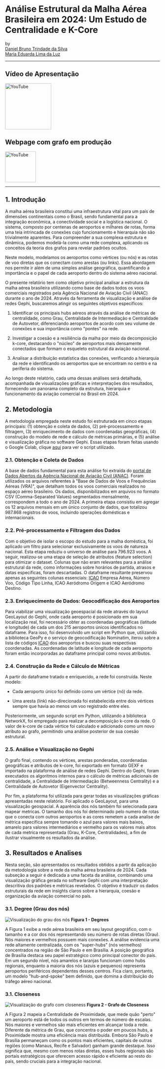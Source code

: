 # Análise Estrutural da Malha Aérea Brasileira em 2024: Um Estudo de Centralidade e K-Core



by <br/>
[Daniel Bruno Trindade da Silva](https://github.com/daniel-trindade) <br/>
[Maria Eduarda Lima da Luz](https://github.com/marialluz) <br/>

***

## Vídeo de Apresentação

<a href="https://youtu.be/Uy5C_G3lY-4" target="_blank">
  <img src="https://upload.wikimedia.org/wikipedia/commons/b/b8/YouTube_Logo_2017.svg" alt="YouTube" width="150"/>
</a>

## Webpage com grafo em produção
<a href="https://marialluz.github.io/netdeploy/network/" target="_blank">
  <img src="../tarefa_7/imgs/web-icon.png" alt="YouTube" width="100"/>
</a>

***

## 1. Introdução

A malha aérea brasileira constitui uma infraestrutura vital para um país de dimensões continentais como o Brasil, sendo fundamental para a integração econômica, a conectividade social e a logística nacional. O sistema, composto por centenas de aeroportos e milhares de rotas, forma uma teia intrincada de conexões cujo funcionamento e hierarquia não são trivialmente aparentes. Para compreender a sua complexa estrutura e dinâmica, podemos modelá-la como uma rede complexa, aplicando os conceitos da teoria dos grafos para revelar padrões ocultos.

Neste modelo, modelamos os aeroportos como vértices (ou nós) e as rotas de voo diretas que os conectam como arestas (ou links). Essa abordagem nos permite ir além de uma simples análise geográfica, quantificando a importância e o papel de cada aeroporto dentro do sistema aéreo nacional.

O presente relatório tem como objetivo principal analisar a estrutura da malha aérea brasileira utilizando como base de dados todos os voos comerciais registrados pela Agência Nacional de Aviação Civil (ANAC) durante o ano de 2024. Através da ferramenta de visualização e análise de redes Gephi, buscaremos atingir os seguintes objetivos específicos:

1. Identificar os principais hubs aéreos através da análise de métricas de centralidade, como Grau, Centralidade de Intermediação e Centralidade de Autovetor, diferenciando aeroportos de acordo com seu volume de conexões e sua importância como "pontes" na rede.

2. Investigar a coesão e a resiliência da malha por meio da decomposição k-core, destacando o "núcleo" de aeroportos mais densamente conectados que formam o esqueleto estrutural da aviação nacional.

3. Analisar a distribuição estatística das conexões, verificando a hierarquia da rede e identificando os aeroportos que se encontram no centro e na periferia do sistema.

Ao longo deste relatório, cada uma dessas análises será detalhada, acompanhada de visualizações gráficas e interpretações dos resultados, fornecendo um panorama completo da estrutura, hierarquia e funcionamento da aviação comercial no Brasil em 2024.

## 2. Metodologia

A metodologia empregada neste estudo foi estruturada em cinco etapas principais: (1) obtenção e coleta de dados, (2) pré-processamento e filtragem, (3) enriquecimento de dados com coordenadas geográficas, (4) construção do modelo de rede e cálculo de métricas primárias, e (5) análise e visualização gráfica no software Gephi. Essas etapas foram feitas usando o Google Colab, clique [aqui](./processamento_dos_dados.ipynb) para ver o script utilizado.

### 2.1. Obtenção e Coleta de Dados

A base de dados fundamental para esta análise foi extraída do [portal de Dados Abertos da Agência Nacional de Aviação Civil (ANAC)](https://sistemas.anac.gov.br/dadosabertos/Voos%20e%20opera%C3%A7%C3%B5es%20a%C3%A9reas/Voo%20Regular%20Ativo%20%28VRA%29/2024/). Foram utilizados os arquivos referentes à "Base de Dados de Voos e Frequências Aéreas (VRA)", que detalham todos os voos comerciais realizados no espaço aéreo brasileiro. Os dados, disponibilizados em arquivos no formato CSV (Comma-Separated Values) segmentados mensalmente, correspondem a todo o ano de 2024. A primeira etapa consistiu em agregar os 12 arquivos mensais em um único conjunto de dados, que totalizou 987.868 registros de voos, incluindo operações domésticas e internacionais.

### 2.2. Pré-processamento e Filtragem dos Dados

Com o objetivo de isolar o escopo do estudo para a malha doméstica, foi aplicado um filtro para selecionar exclusivamente os voos de natureza nacional. Esta etapa reduziu o universo de análise para 796.923 voos. A seguir, realizou-se uma etapa de seleção de atributos (feature selection) para otimizar o dataset. Colunas que não eram relevantes para a análise estrutural da rede, como informações sobre horários de partida, atrasos e datas específicas, foram descartadas. O dataframe resultante preservou apenas as seguintes colunas essenciais: [ICAO](https://pt.wikipedia.org/wiki/C%C3%B3digo_aeroportu%C3%A1rio_ICAO) Empresa Aérea, Número Voo, Código Tipo Linha, ICAO Aeródromo Origem e ICAO Aeródromo Destino.

### 2.3. Enriquecimento de Dados: Geocodificação dos Aeroportos

Para viabilizar uma visualização geoespacial da rede através do layout GeoLayout do Gephi, onde cada aeroporto é posicionado em sua localização real, foi necessário obter as coordenadas geográficas (latitude e longitude) de cada um dos 215 aeroportos únicos identificados no dataframe. Para isso, foi desenvolvido um script em Python que, utilizando a biblioteca GeoPy e o serviço de geocodificação Nominatim, iterou sobre a lista de códigos [ICAO](https://pt.wikipedia.org/wiki/C%C3%B3digo_aeroportu%C3%A1rio_ICAO) dos aeroportos e buscou suas respectivas coordenadas. As coordenadas de latitude e longitude de cada aeroporto foram então incorporadas ao dataframe principal como novos atributos.

### 2.4. Construção da Rede e Cálculo de Métricas

A partir do dataframe tratado e enriquecido, a rede foi construída. Neste modelo:

 - Cada aeroporto único foi definido como um vértice (nó) da rede.

 - Uma aresta (link) não-direcionada foi estabelecida entre dois vértices sempre que havia ao menos um voo registrado entre eles.

Posteriormente, um segundo script em Python, utilizando a biblioteca NetworkX, foi empregado para realizar a decomposição k-core da rede. O valor de k-core de cada vértice foi calculado e adicionado como um novo atributo ao grafo, permitindo uma análise posterior de sua coesão estrutural.

### 2.5. Análise e Visualização no Gephi

O grafo final, contendo os vértices, arestas ponderadas, coordenadas geográficas e atributos de k-core, foi exportado em formato GEXF e importado na plataforma de análise de redes Gephi. Dentro do Gephi, foram executados os algoritmos internos para o cálculo de métricas adicionais de centralidade, a Centralidade de Intermediação (Betweenness Centrality) e a Centralidade de Autovetor (Eigenvector Centrality).

Por fim, a plataforma foi utilizada para gerar todas as visualizações gráficas apresentadas neste relatório. Foi aplicado o GeoLayout, para uma visualização geospacial. A aparência dos nós também foi selecionada para mapear metricas. O tamanho dos nós foi determinado pelo numero de rotas que o conecta com outros aeroportos e as cores remetem a cada analise de métrica especifica sempre tomando o azul para valores mais baixos, amarelo para valores intermediários e vermelho para os valores mais altos de cada metrica representada (Grau, K-Core, Centralidades), a fim de ilustrar visualmente os resultados da análise.

## 3. Resultados e Analises

Nesta seção, são apresentados os resultados obtidos a partir da aplicação da metodologia sobre a rede da malha aérea brasileira de 2024. Cada subseção a seguir é dedicada a uma faceta da análise, combinando uma visualização gráfica gerada no software Gephi com uma interpretação descritiva dos padrões e métricas revelados. O objetivo é traduzir os dados estruturais da rede em insights claros sobre a hierarquia, coesão e organização da aviação comercial no país.

### 3.1. Degree (Grau dos nós)

![Visualização do grau dos nós](./imgs/degrees.png)
**Figura 1 - Degrees**

A Figura 1 exibe a rede aérea brasileira em seu layout geográfico, com o tamanho e a cor dos nós representando seu número de rotas diretas (Grau). Nós maiores e vermelhos possuem mais conexões. A análise evidencia uma rede altamente centralizada, com os "super-hubs" (nós vermelhos) concentrados na região de São Paulo e em Brasília. A posição geográfica de Brasília destaca seu papel estratégico como principal conector do país. Em um segundo nível, nós amarelos e laranjas funcionam como hubs regionais, enquanto a maioria dos nós (azuis e pequenos) representa aeroportos periféricos dependentes desses centros. Fica claro, portanto, um modelo "hub-and-spoke" bem definido, que domina a distribuição do tráfego aéreo nacional.

### 3.1. Closeness
![Visualização do grafo com closeness](./imgs/closeness.png)
**Figura 2 - Grafo de Closeness**

A Figura 2 mapeia a Centralidade de Proximidade, que mede quão "perto" um aeroporto está de todos os outros em termos de número de escalas. Nós maiores e vermelhos são mais eficientes em alcançar toda a rede. Diferente da métrica de Grau, que concentra o poder em poucos hubs, a Proximidade mostra uma eficiência mais distribuída. Embora São Paulo e Brasília permaneçam como os pontos mais eficientes, capitais de outras regiões (como Manaus, Recife e Salvador) ganham grande destaque. Isso significa que, mesmo com menos rotas diretas, esses hubs regionais são portais estratégicos que oferecem acesso rápido e eficiente ao resto do país, sendo cruciais para a integração nacional.

